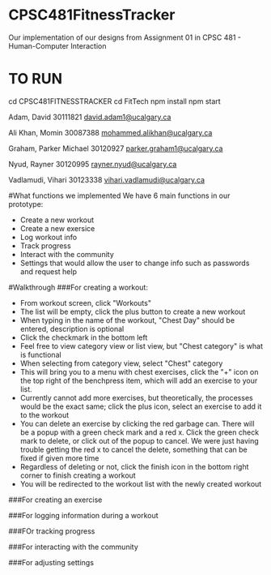 # CPSC481FitnessTracker
Our implementation of our designs from Assignment 01 in CPSC 481 - Human-Computer Interaction

# TO RUN
cd CPSC481FITNESSTRACKER
cd FitTech
npm install
npm start

Adam, David
 30111821
david.adam1@ucalgary.ca

Ali Khan, Momin
30087388 
mohammed.alikhan@ucalgary.ca

Graham, Parker Michael
30120927
parker.graham1@ucalgary.ca

Nyud, Rayner
30120995
rayner.nyud@ucalgary.ca

Vadlamudi, Vihari 
30123338
vihari.vadlamudi@ucalgary.ca

#What functions we implemented
We have 6 main functions in our prototype:
- Create a new workout
- Create a new exersice
- Log workout info
- Track progress
- Interact with the community
- Settings that would allow the user to change info such as passwords and request help

#Walkthrough
###For creating a workout:
- From workout screen, click "Workouts"
- The list will be empty, click the plus button to create a new workout
- When typing in the name of the workout, "Chest Day" should be entered, description is optional
- Click the checkmark in the bottom left
- Feel free to view category view or list view, but "Chest category" is what is functional
- When selecting from category view, select "Chest" category
- This will bring you to a menu with chest exercises, click the "+" icon on the top right of the benchpress item, which will add an exercise to your list.
- Currently cannot add more exercises, but theoretically, the processes would be the exact same; click the plus icon, select an exercise to add it to the workout
- You can delete an exercise by clicking the red garbage can. There will be a popup with a green check mark and a red x. Click the green check mark to delete, or click out of the popup to cancel. We were just having trouble getting the red x to cancel the delete, something that can be fixed if given more time
- Regardless of deleting or not, click the finish icon in the bottom right corner to finish creating a workout
- You will be redirected to the workout list with the newly created workout

###For creating an exercise


###For logging information during a workout


###FOr tracking progress


###For interacting with the community


###For adjusting settings

